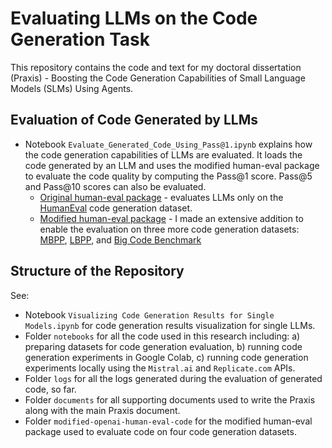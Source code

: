 # Evaluating LLMs on the Code Generation Task

This repository contains the code and text for my doctoral dissertation (Praxis) - Boosting the Code Generation Capabilities of Small Language Models (SLMs) Using Agents.

## Evaluation of Code Generated by LLMs
* Notebook `Evaluate_Generated_Code_Using_Pass@1.ipynb` explains how the code generation capabilities of LLMs are evaluated. It loads the code generated by an LLM and uses the modified human-eval package to evaluate the code quality by computing the Pass@1 score. Pass@5 and Pass@10 scores can also be evaluated.
    * [Original human-eval package](https://github.com/openai/human-eval) - evaluates LLMs only on the [HumanEval](https://huggingface.co/datasets/openai/openai_humaneval) code generation dataset.
    * [Modified human-eval package](https://github.com/agnedil/code-generation/tree/main/modified-openai-human-eval-code) - I made an extensive addition to enable the evaluation on three more code generation datasets: [MBPP](https://huggingface.co/datasets/google-research-datasets/mbpp), [LBPP](https://huggingface.co/datasets/CohereForAI/lbpp), and [Big Code Benchmark](https://huggingface.co/datasets/bigcode/bigcodebench)

## Structure of the Repository

See:
* Notebook `Visualizing Code Generation Results for Single Models.ipynb` for code generation results visualization for single LLMs.
* Folder `notebooks` for all the code used in this research including:
    a) preparing datasets for code generation evaluation,
    b) running code generation experiments in Google Colab,
    c) running code generation experiments locally using the `Mistral.ai` and `Replicate.com` APIs. 
* Folder `logs` for all the logs generated during the evaluation of generated code, so far.
* Folder `documents` for all supporting documents used to write the Praxis along with the main Praxis document.
* Folder `modified-openai-human-eval-code` for the modified human-eval package used to evaluate code on four code generation datasets.